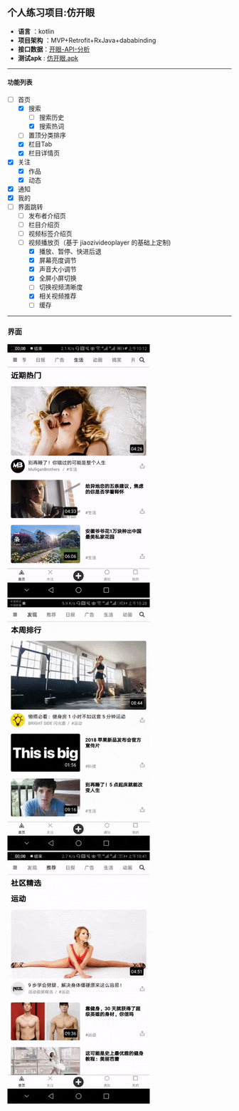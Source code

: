 ## **个人练习项目:仿开眼**

  * **语言**     ：kotlin
  * **项目架构** ：MVP+Retrofit+RxJava+dababinding
  * **接口数据**：[开眼-API-分析](https://github.com/1136535305/Eyepetizer/wiki/%E5%BC%80%E7%9C%BC-API-%E6%8E%A5%E5%8F%A3%E5%88%86%E6%9E%90)
  * **测试apk** : [仿开眼.apk](https://github.com/1136535305/Eyepetizer/tree/master/apk)
----

#### **功能列表**
  - [ ] 首页
    - [x] 搜索
      - [ ] 搜索历史
      - [x] 搜索热词
    - [ ] 置顶分类排序
    - [x] 栏目Tab
    - [x] 栏目详情页
  - [x] 关注
    - [x] 作品
    - [x] 动态
  - [x] 通知
  - [x] 我的
  - [ ] 界面跳转
      - [ ] 发布者介绍页
      - [ ] 栏目介绍页
      - [ ] 视频标签介绍页
      - [ ] 视频播放页（基于 jiaozivideoplayer 的基础上定制)
        - [x] 播放、暂停、快进后退
        - [x] 屏幕亮度调节
        - [x] 声音大小调节
        - [x] 全屏小屏切换
        - [ ] 切换视频清晰度
        - [x] 相关视频推荐
        - [ ] 缓存
   
----
### **界面**


![](https://github.com/1136535305/Eyepetizer/blob/master/gif/首页.gif) 
![](https://github.com/1136535305/Eyepetizer/blob/master/gif/视频播放页.gif) 
![](https://github.com/1136535305/Eyepetizer/blob/master/gif/%E6%90%9C%E7%B4%A2.gif) 

